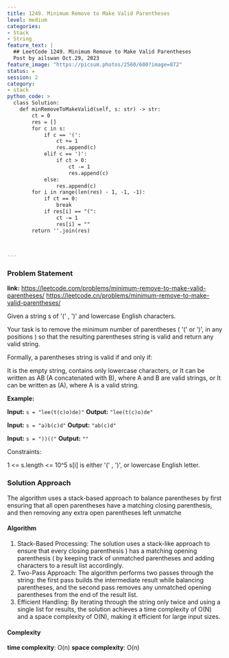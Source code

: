 ```yaml
---
title: 1249. Minimum Remove to Make Valid Parentheses
level: medium
categories:
- Stack
- String
feature_text: |
  ## LeetCode 1249. Minimum Remove to Make Valid Parentheses
  Post by ailswan Oct.29, 2023
feature_image: "https://picsum.photos/2560/600?image=872"
status: ★
session: 2
category:
- stack
python_code: >
  class Solution:
    def minRemoveToMakeValid(self, s: str) -> str:
        ct = 0
        res = []
        for c in s:
            if c == '(':
                ct += 1
                res.append(c)
            elif c == ')':
                if ct > 0:
                    ct -= 1
                    res.append(c)
            else:
                res.append(c)
        for i in range(len(res) - 1, -1, -1):
            if ct == 0:
                break
            if res[i] == "(":
                ct -= 1
                res[i] = ""
        return ''.join(res)

        
   
---
```


### Problem Statement
**link:**
https://leetcode.com/problems/minimum-remove-to-make-valid-parentheses/
https://leetcode.cn/problems/minimum-remove-to-make-valid-parentheses/
 
Given a string s of '(' , ')' and lowercase English characters.

Your task is to remove the minimum number of parentheses ( '(' or ')', in any positions ) so that the resulting parentheses string is valid and return any valid string.

Formally, a parentheses string is valid if and only if:

It is the empty string, contains only lowercase characters, or
It can be written as AB (A concatenated with B), where A and B are valid strings, or
It can be written as (A), where A is a valid string.

**Example:**

**Input:** `s = "lee(t(c)o)de)"`
**Output:** `"lee(t(c)o)de"`
 
**Input:** `s = "a)b(c)d"`
**Output:** `"ab(c)d"`
 
**Input:** `s = "))(("`
**Output:** `""`

Constraints:

1 <= s.length <= 10^5
s[i] is either '(' , ')', or lowercase English letter.

### Solution Approach

The algorithm uses a stack-based approach to balance parentheses by first ensuring that all open parentheses have a matching closing parenthesis, and then removing any extra open parentheses left unmatche

#### Algorithm
1. Stack-Based Processing: The solution uses a stack-like approach to ensure that every closing parenthesis ) has a matching opening parenthesis ( by keeping track of unmatched parentheses and adding characters to a result list accordingly.
2. Two-Pass Approach: The algorithm performs two passes through the string: the first pass builds the intermediate result while balancing parentheses, and the second pass removes any unmatched opening parentheses from the end of the result list.
3. Efficient Handling: By iterating through the string only twice and using a single list for results, the solution achieves a time complexity of O(N) and a space complexity of O(N), making it efficient for large input sizes.
#### Complexity
 **time complexity**: O(n)
 **space complexity**: O(n)